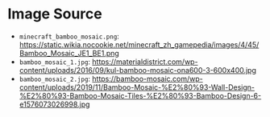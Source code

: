 # Image Source

- `minecraft_bamboo_mosaic.png`: https://static.wikia.nocookie.net/minecraft_zh_gamepedia/images/4/45/Bamboo_Mosaic_JE1_BE1.png
- `bamboo_mosaic_1.jpg`: https://materialdistrict.com/wp-content/uploads/2016/09/kul-bamboo-mosaic-ona600-3-600x400.jpg
- `bamboo_mosaic_2.jpg`: https://bamboo-mosaic.com/wp-content/uploads/2019/11/Bamboo-Mosaic-%E2%80%93-Wall-Design-%E2%80%93-Bamboo-Mosaic-Tiles-%E2%80%93-Bamboo-Design-6-e1576073026998.jpg